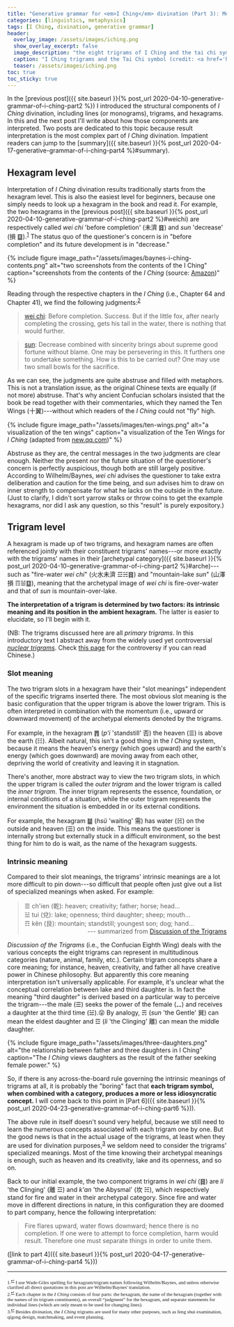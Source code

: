 ```yaml
---
title: "Generative grammar for <em>I Ching</em> divination (Part 3): Meaning I"
categories: [linguistics, metaphysics]
tags: [I Ching, divination, generative grammar]
header:
  overlay_image: /assets/images/iching.png
  show_overlay_excerpt: false
  image_description: "the eight trigrams of I Ching and the tai chi symbol"
  caption: "I Ching trigrams and the Tai Chi symbol (credit: <a href='https://commons.wikimedia.org/wiki/File:Pakua.svg' title='via Wikimedia Commons'>Benoît Stella alias BenduKiwi</a> / <a href='http://creativecommons.org/licenses/by-sa/3.0/'>CC BY-SA</a>)"
  teaser: /assets/images/iching.png
toc: true
toc_sticky: true
---
```


In the [previous post]({{ site.baseurl }}{% post_url 2020-04-10-generative-grammar-of-i-ching-part2 %}) I introduced the structural components of _I Ching_ divination, including lines (or monograms), trigrams, and hexagrams. In this and the next post I'll write about how those components are interpreted. Two posts are dedicated to this topic because result interpretation is the most complex part of _I Ching_ divination. Impatient readers can jump to the [summary]({{ site.baseurl }}{% post_url 2020-04-17-generative-grammar-of-i-ching-part4 %}#summary).

## Hexagram level
Interpretation of _I Ching_ divination results traditionally starts from the hexagram level. This is also the easiest level for beginners, because one simply needs to look up a hexagram in the book and read it. For example, the two hexagrams in the [previous post]({{ site.baseurl }}{% post_url 2020-04-10-generative-grammar-of-i-ching-part2 %}#weichi) are respectively called _wei chi_ 'before completion' (<span class="hanyu">未濟</span> ䷿) and _sun_ 'decrease' (<span class="hanyu">損</span> ䷨).<sup><a href="#fn1" id="ref1">1</a></sup> The status quo of the questioner's concern is in "before completion" and its future development is in "decrease."

{% include figure image_path="/assets/images/baynes-i-ching-contents.png" alt="two screenshots from the contents of the I Ching" caption="screenshots from the contents of the _I Ching_ (source: [Amazon](https://www.amazon.com/Ching-Book-Changes-Bollingen-General-ebook/dp/B004S6QSYO/ref=pd_sbsd_14_1/131-5037760-1292952?_encoding=UTF8&pd_rd_i=B004S6QSYO&pd_rd_r=04713b3f-aba4-42fb-96c0-335c71fafe79&pd_rd_w=4cQqO&pd_rd_wg=mEjPA&pf_rd_p=2c2d0d3b-b3c5-4110-93fa-2c1270309ac1&pf_rd_r=39323P1W74XP3940AYQD&psc=1&refRID=39323P1W74XP3940AYQD))" %}

Reading through the respective chapters in the _I Ching_ (i.e., Chapter 64 and Chapter 41), we find the following judgments:<sup><a href="#fn2" id="ref2">2</a></sup>
>[wei chi](https://www.iching-online.com/hexagrams/iching-hexagram-101010.html): Before completion. Success. But if the little fox, after nearly completing the crossing, gets his tail in the water, there is nothing that would further.

>[sun](https://www.iching-online.com/hexagrams/iching-hexagram-100011.html): Decrease combined with sincerity brings about supreme good fortune without blame. One may be persevering in this. It furthers one to undertake something. How is this to be carried out? One may use two small bowls for the sacrifice.

As we can see, the judgments are quite abstruse and filled with metaphors. This is not a translation issue, as the original Chinese texts are equally (if not more) abstruse. That's why ancient Confucian scholars insisted that the book be read together with their commentaries, which they named the Ten Wings (<span class="hanyu">十翼</span>)---without which readers of the _I Ching_ could not "fly" high.

{% include figure image_path="/assets/images/ten-wings.png" alt="a visualization of the ten wings" caption="a visualization of the Ten Wings for _I Ching_ (adapted from [new.qq.com](https://new.qq.com/omn/20191121/20191121A0MO4O00.html))" %}

Abstruse as they are, the central messages in the two judgments are clear enough. Neither the present nor the future situation of the questioner's concern is perfectly auspicious, though both are still largely positive. According to Wilhelm/Baynes, _wei chi_ advises the questioner to take extra deliberation and caution for the time being, and _sun_ advises him to draw on inner strength to compensate for what he lacks on the outside in the future. (Just to clarify, I didn't sort yarrow stalks or throw coins to get the example hexagrams, nor did I ask any question, so this "result" is purely expository.)

## Trigram level
A hexagram is made up of two trigrams, and hexagram names are often referenced jointly with their constituent trigrams' names---or more exactly with the trigrams' names in their [archetypal category]({{ site.baseurl }}{% post_url 2020-04-10-generative-grammar-of-i-ching-part2 %}#arche)---such as "fire-water _wei chi_" (<span class="hanyu">火水未濟</span> ☲☵䷿) and "mountain-lake _sun_" (<span class="hanyu">山澤損</span> ☶☱䷨), meaning that the archetypal image of _wei chi_ is fire-over-water and that of _sun_ is mountain-over-lake.

**The interpretation of a trigram is determined by two factors: its intrinsic meaning and its position in the ambient hexagram.** The latter is easier to elucidate, so I'll begin with it.

(NB: The trigrams discussed here are all _primary trigrams_. In this introductory text I abstract away from the widely used yet controversial [_nuclear trigrams_](https://www.onlineclarity.co.uk/answers/2006/10/05/nuclear-hexagrams-why-bother/). Check [this page](http://enews.open2u.com.tw/~noupd/book_up/1589/8007.htm) for the controversy if you can read Chinese.)

### Slot meaning
The two trigram slots in a hexagram have their "slot meanings" independent of the specific trigrams inserted there. The most obvious slot meaning is the basic configuration that the upper trigram is above the lower trigram. This is often interpreted in combination with the momentum (i.e., upward or downward movement) of the archetypal elements denoted by the trigrams.

For example, in the hexagram ䷋ (_p'i_ 'standstill' <span class="hanyu">否</span>) the heaven (☰) is above the earth (☷). Albeit natural, this isn't a good thing in the _I Ching_ system, because it means the heaven's energy (which goes upward) and the earth's energy (which goes downward) are moving away from each other, depriving the world of creativity and leaving it in stagnation.

There's another, more abstract way to view the two trigram slots, in which the upper trigram is called the _outer trigram_ and the lower trigram is called the _inner trigram_. The inner trigram represents the essence, foundation, or internal conditions of a situation, while the outer trigram represents the environment the situation is embedded in or its external conditions.

For example, the hexagram ䷄ (_hsü_ 'waiting' <span class="hanyu">需</span>) has water (☵) on the outside and heaven (☰) on the inside. This means the questioner is internally strong but externally stuck in a difficult environment, so the best thing for him to do is wait, as the name of the hexagram suggests.

<a id="intrinsic"></a>
### Intrinsic meaning
Compared to their slot meanings, the trigrams' intrinsic meanings are a lot more difficult to pin down---so difficult that people often just give out a list of specialized meanings when asked. For example:
>☰ ch'ien (<span class="hanyu">乾</span>): heaven; creativity; father; horse; head...<br>
>☱ tui (<span class="hanyu">兌</span>): lake; openness; third daughter; sheep; mouth...<br>
>☶ kên (<span class="hanyu">艮</span>): mountain; standstill; youngest son; dog; hand...<br>
><span style="text-align: right; display: block;"> --- summarized from [Discussion of the Trigrams](https://shapeless.org/chou_i/shou_kua.html)</span>

_Discussion of the Trigrams_ (i.e., the Confucian Eighth Wing) deals with the various concepts the eight trigrams can represent in multitudinous categories (nature, animal, family, etc.). Certain trigram concepts share a core meaning; for instance, heaven, creativity, and father all have creative power in Chinese philosophy. But apparently this core meaning interpretation isn't universally applicable. For example, it's unclear what the conceptual correlation between lake and third daughter is. In fact the meaning "third daughter" is derived based on a particular way to perceive the trigram---the male (☰) seeks the power of the female (⚋) and receives a daughter at the third time (☱).😝 By analogy, ☴ (_sun_ 'the Gentle' <span class="hanyu">巽</span>) can mean the eldest daughter and ☲ (_li_ 'the Clinging' <span class="hanyu">離</span>) can mean the middle daughter.

{% include figure image_path="/assets/images/three-daughters.png" alt="the relationship between father and three daughters in I Ching" caption="The _I Ching_ views daughters as the result of the father seeking female power." %}

So, if there is any across-the-board rule governing the intrinsic meanings of trigrams at all, it is probably the "boring" fact that **each trigram symbol, when combined with a category, produces a more or less idiosyncratic concept.** I will come back to this point in [Part 6]({{ site.baseurl }}{% post_url 2020-04-23-generative-grammar-of-i-ching-part6 %})).

The above rule in itself doesn't sound very helpful, because we still need to learn the numerous concepts associated with each trigram one by one. But the good news is that in the actual usage of the trigrams, at least when they are used for divination purposes,<sup><a href="#fn3" id="ref3">3</a></sup> we seldom need to consider the trigrams' specialized meanings. Most of the time knowing their archetypal meanings is enough, such as heaven and its creativity, lake and its openness, and so on.

Back to our initial example, the two component trigrams in _wei chi_ (䷿) are _li_ 'the Clinging' (<span class="hanyu">離</span> ☲) and _k'an_ 'the Abysmal' (<span class="hanyu">坎</span> ☵), which respectively stand for fire and water in their archetypal category. Since fire and water move in different directions in nature, in this configuration they are doomed to part company, hence the following interpretation:
>Fire flares upward, water flows downward; hence there is no completion. If one were to attempt to force completion, harm would result. Therefore one must separate things in order to unite them.

([link to part 4]({{ site.baseurl }}{% post_url 2020-04-17-generative-grammar-of-i-ching-part4 %}))

<hr>
<div style="font-family: serif; font-size: 0.8em;">
<a id="fn1">1.</a><sup><a href="#ref1" title="Jump back to footnote 1 in the text.">↩</a></sup> I use Wade-Giles spelling for hexagram/trigram names following Wilhelm/Baynes, and unless otherwise clarified all direct quotations in this post are Wilhelm/Baynes' translation.<br>
<a id="fn2">2.</a><sup><a href="#ref2" title="Jump back to footnote 2 in the text.">↩</a></sup> Each chapter in the <i>I Ching</i> consists of four parts: the hexagram, the name of the hexagram (together with the names of its trigram constituents), an overall &ldquo;judgment&rdquo; for the hexagram, and separate statements for individual lines (which are only meant to be used for changing lines).<br>
<a id="fn3">3.</a><sup><a href="#ref3" title="Jump back to footnote 3 in the text.">↩</a></sup> Besides divination, the <i>I Ching</i> trigrams are used for many other purposes, such as feng shui examination, qigong design, matchmaking, and event planning.
</div>

